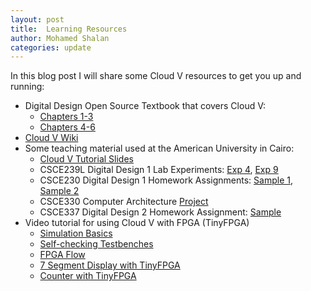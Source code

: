 ```yaml
---
layout: post
title:  Learning Resources
author: Mohamed Shalan
categories: update
---
```

In this blog post I will share some Cloud V resources to get you up and running:

+ Digital Design Open Source Textbook that covers Cloud V:
  + [Chapters 1-3](/assets/files/Book_6x9_CH1-3.pdf)
  + [Chapters 4-6](/assets/files/Book_6x9_CH4-6.pdf)
+ [Cloud V Wiki](https://github.com/Cloud-V/Documentation/wiki)
+ Some teaching material used at the American University in Cairo:
  + [Cloud V Tutorial Slides](/assets/files/cloudv_tutorial_slides_p.pdf)
  + CSCE239L Digital Design 1 Lab Experiments: [Exp 4](/assets/files/CSCE239L_Experiment_4.pdf), [Exp 9](files/CSCE239L_Experiment_9.pdf)
  + CSCE230 Digital Design 1 Homework Assignments: [Sample 1](/assets/files/CSCE231_HW4.pdf), [Sample 2](files/CSCE230_HW5.pdf)
  + CSCE330 Computer Architecture [Project](/assets/files/CSCE330_Project1_2.pdf)
  + CSCE337 Digital Design 2 Homework Assignment: [Sample](/assets/files/CSCE337_HW1.pdf)
+ Video tutorial for using Cloud V with FPGA (TinyFPGA)
  + [Simulation Basics](https://youtu.be/AmXu-NhP2UU)
  + [Self-checking Testbenches](https://youtu.be/101oxBlSbmY)
  + [FPGA Flow](https://youtu.be/atpbRtR_ybI)
  + [7 Segment Display with TinyFPGA](https://youtu.be/XtakhEQEpXI)
  + [Counter with TinyFPGA](https://youtu.be/qQtrMk25uWM)
  
